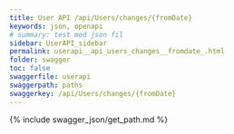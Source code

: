 ```yaml
---
title: User API /api/Users/changes/{fromDate}
keywords: json, openapi
# summary: test med json fil
sidebar: UserAPI_sidebar
permalink: userapi__api_users_changes__fromdate_.html
folder: swagger
toc: false
swaggerfile: userapi
swaggerpath: paths
swaggerkey: /api/Users/changes/{fromDate}
---
```

{% include swagger_json/get_path.md %}
